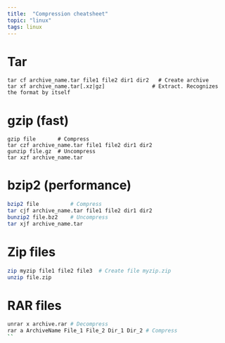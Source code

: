 ```yaml
---
title:  "Compression cheatsheet"
topic: "linux"
tags: linux
---
```



# Tar
```
tar cf archive_name.tar file1 file2 dir1 dir2   # Create archive
tar xf archive_name.tar[.xz|gz]               # Extract. Recognizes the format by itself
```


# gzip (fast)
```
gzip file       # Compress
tar czf archive_name.tar file1 file2 dir1 dir2
gunzip file.gz  # Uncompress
tar xzf archive_name.tar
```


# bzip2 (performance)
```bash
bzip2 file          # Compress
tar cjf archive_name.tar file1 file2 dir1 dir2
bunzip2 file.bz2    # Uncompress
tar xjf archive_name.tar
```


# Zip files
```bash
zip myzip file1 file2 file3  # Create file myzip.zip
unzip file.zip
```

# RAR files
```bash
unrar x archive.rar # Decompress
rar a ArchiveName File_1 File_2 Dir_1 Dir_2 # Compress
``
